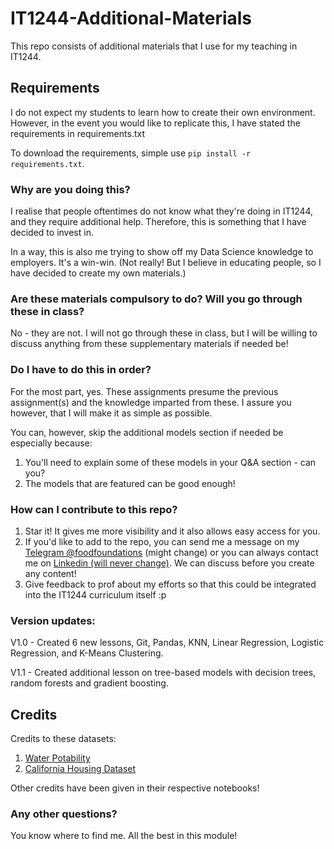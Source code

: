 # IT1244-Additional-Materials
This repo consists of additional materials that I use for my teaching in IT1244. 

## Requirements
I do not expect my students to learn how to create their own environment.
However, in the event you would like to replicate this, I have stated the requirements in requirements.txt

To download the requirements, simple use `pip install -r requirements.txt`.

### Why are you doing this?
I realise that people oftentimes do not know what they're doing in IT1244, and they require additional help. Therefore, this is something that I have decided to invest in.

In a way, this is also me trying to show off my Data Science knowledge to employers. It's a win-win. (Not really! But I believe in educating people, so I have decided to create my own materials.) 

### Are these materials compulsory to do? Will you go through these in class?
No - they are not. I will not go through these in class, but I will be willing to discuss anything from these supplementary materials if needed be! 

### Do I have to do this in order?
For the most part, yes. These assignments presume the previous assignment(s) and the knowledge imparted from these. I assure you however, that I will make it as simple as possible.

You can, however, skip the additional models section if needed be especially because: 
1. You'll need to explain some of these models in your Q&A section - can you? 
2. The models that are featured can be good enough!

### How can I contribute to this repo?
1. Star it! It gives me more visibility and it also allows easy access for you.
2. If you'd like to add to the repo, you can send me a message on my [Telegram @foodfoundations](https://t.me/foodfoundations) (might change) or you can always contact me on [Linkedin (will never change)](https://www.linkedin.com/in/kwang-yang-chia/). We can discuss before you create any content!
3. Give feedback to prof about my efforts so that this could be integrated into the IT1244 curriculum itself :p

### Version updates:
V1.0 - Created 6 new lessons, Git, Pandas, KNN, Linear Regression, Logistic Regression, and K-Means Clustering.

V1.1 - Created additional lesson on tree-based models with decision trees, random forests and gradient boosting.

## Credits
Credits to these datasets:
1. [Water Potability](https://www.kaggle.com/datasets/adityakadiwal/water-potability)
2. [California Housing Dataset](https://www.kaggle.com/datasets/camnugent/california-housing-prices)

Other credits have been given in their respective notebooks!

### Any other questions? 
You know where to find me. All the best in this module!
